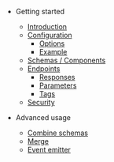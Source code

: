 - Getting started

  - [Introduction](README.md)
  - [Configuration](configuration.md?id=configuration)
    - [Options](configuration.md?id=configuration)
    - [Example](configuration.md?id=full-example)
  - [Schemas / Components](components.md)
  - [Endpoints](responses.md)
    - [Responses](responses.md)
    - [Parameters](parameters.md)
    - [Tags](tags.md)
  - [Security](security.md)

- Advanced usage

  - [Combine schemas](combineSchemas.md)
  - [Merge](merge.md)
  - [Event emitter](eventEmitter.md)